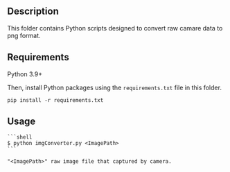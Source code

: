 ## Description

This folder contains Python scripts designed to convert raw camare data to png format.

## Requirements

Python 3.9+

Then, install Python packages using the `requirements.txt` file in this folder.

```shell
pip install -r requirements.txt
```

## Usage

    ```shell
    $ python imgConverter.py <ImagePath>
    ```

    "<ImagePath>" raw image file that captured by camera.
